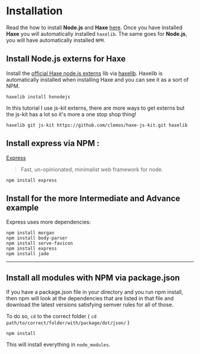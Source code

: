 # Installation

Read the how to install **Node.js** and **Haxe** [here](../haxenode/download.md).
Once you have installed **Haxe** you will automatically installed `haxelib`.
The same goes for **Node.js**, you will have automatically installed `NPM`.

## Install Node.js externs for Haxe

Install the [official Haxe node.js externs](https://github.com/HaxeFoundation/hxnodejs) lib via [haxelib](http://lib.haxe.org/p/hxnodejs/).
Haxelib is automatically installed when installing Haxe and you can see it as a sort of NPM.

```
haxelib install hxnodejs
```

In this tutorial I use js-kit externs, there are more ways to get externs but the js-kit has a lot so it's more a one stop shop thing!

```
haxelib git js-kit https://github.com/clemos/haxe-js-kit.git haxelib

```

## Install express via NPM :

[Express](https://github.com/strongloop/express)

> Fast, un-opinionated, minimalist web framework for node.

```
npm install express
```

## Install for the more Intermediate and Advance example

Express uses more dependencies:

```
npm install morgan
npm install body-parser
npm install serve-favicon
npm install express
npm install jade
```

---

## Install all modules with NPM via package.json

If you have a package.json file in your directory and you run npm install, then npm will look at the dependencies that are listed in that file and download the latest versions satisfying semver rules for all of those.

To do so, `cd` to the correct folder ( `cd path/to/correct/folder/with/package/dot/json/` )

```
npm install
```

This will install everything in `node_modules`.
